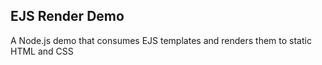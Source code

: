 EJS Render Demo
---
 
A Node.js demo that consumes EJS templates and renders them to static HTML and CSS